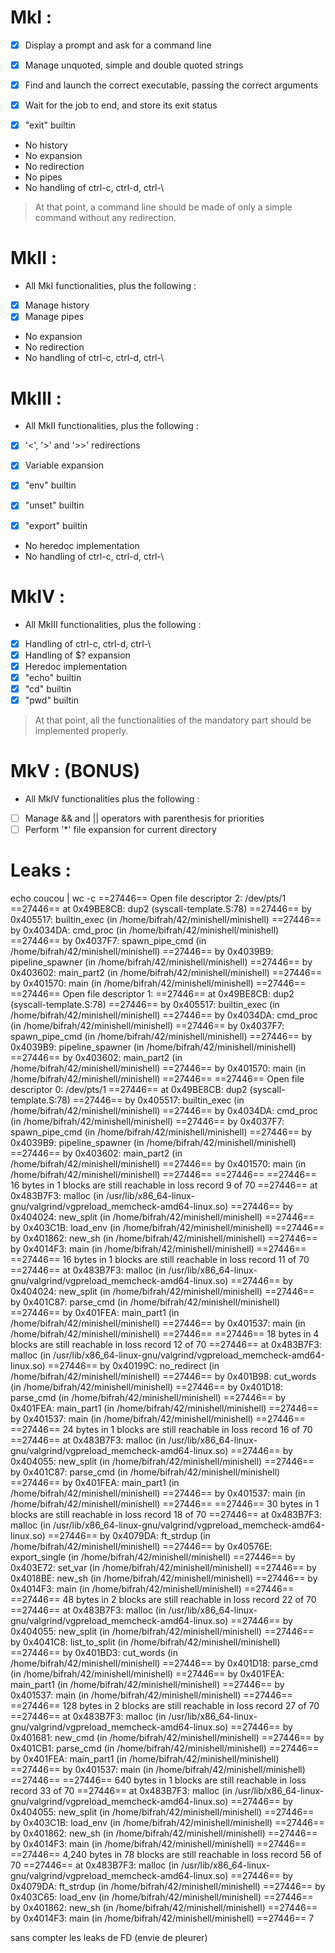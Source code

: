 # MkI :

- [x] Display a prompt and ask for a command line
- [x] Manage unquoted, simple and double quoted strings
- [x] Find and launch the correct executable, passing the correct arguments
- [x] Wait for the job to end, and store its exit status

- [x] "exit" builtin

* No history
* No expansion
* No redirection
* No pipes
* No handling of ctrl-c, ctrl-d, ctrl-\

> At that point, a command line should be made of only a simple command without any redirection.

# MkII :

* All MkI functionalities, plus the following :

- [x] Manage history
- [x] Manage pipes

* No expansion
* No redirection
* No handling of ctrl-c, ctrl-d, ctrl-\

# MkIII :

* All MkII functionalities, plus the following :

- [x] '<', '>' and '>>' redirections
- [x] Variable expansion

- [x] "env" builtin
- [x] "unset" builtin
- [x] "export" builtin

* No heredoc implementation
* No handling of ctrl-c, ctrl-d, ctrl-\

# MkIV :

* All MkIII functionalities, plus the following :

- [x] Handling of ctrl-c, ctrl-d, ctrl-\
- [x] Handling of $? expansion
- [x] Heredoc implementation
- [x] "echo" builtin
- [x] "cd" builtin
- [x] "pwd" builtin

> At that point, all the functionalities of the mandatory part should be implemented properly.

# MkV :	(BONUS)

* All MkIV functionalities plus the following :

- [ ] Manage && and || operators with parenthesis for priorities
- [ ] Perform '\*' file expansion for current directory

# Leaks :
echo coucou | wc -c
==27446== Open file descriptor 2: /dev/pts/1
==27446==    at 0x49BE8CB: dup2 (syscall-template.S:78)
==27446==    by 0x405517: builtin_exec (in /home/bifrah/42/minishell/minishell)
==27446==    by 0x4034DA: cmd_proc (in /home/bifrah/42/minishell/minishell)
==27446==    by 0x4037F7: spawn_pipe_cmd (in /home/bifrah/42/minishell/minishell)
==27446==    by 0x4039B9: pipeline_spawner (in /home/bifrah/42/minishell/minishell)
==27446==    by 0x403602: main_part2 (in /home/bifrah/42/minishell/minishell)
==27446==    by 0x401570: main (in /home/bifrah/42/minishell/minishell)
==27446== 
==27446== Open file descriptor 1:
==27446==    at 0x49BE8CB: dup2 (syscall-template.S:78)
==27446==    by 0x405517: builtin_exec (in /home/bifrah/42/minishell/minishell)
==27446==    by 0x4034DA: cmd_proc (in /home/bifrah/42/minishell/minishell)
==27446==    by 0x4037F7: spawn_pipe_cmd (in /home/bifrah/42/minishell/minishell)
==27446==    by 0x4039B9: pipeline_spawner (in /home/bifrah/42/minishell/minishell)
==27446==    by 0x403602: main_part2 (in /home/bifrah/42/minishell/minishell)
==27446==    by 0x401570: main (in /home/bifrah/42/minishell/minishell)
==27446== 
==27446== Open file descriptor 0: /dev/pts/1
==27446==    at 0x49BE8CB: dup2 (syscall-template.S:78)
==27446==    by 0x405517: builtin_exec (in /home/bifrah/42/minishell/minishell)
==27446==    by 0x4034DA: cmd_proc (in /home/bifrah/42/minishell/minishell)
==27446==    by 0x4037F7: spawn_pipe_cmd (in /home/bifrah/42/minishell/minishell)
==27446==    by 0x4039B9: pipeline_spawner (in /home/bifrah/42/minishell/minishell)
==27446==    by 0x403602: main_part2 (in /home/bifrah/42/minishell/minishell)
==27446==    by 0x401570: main (in /home/bifrah/42/minishell/minishell)
==27446== 
==27446== 
==27446== 16 bytes in 1 blocks are still reachable in loss record 9 of 70
==27446==    at 0x483B7F3: malloc (in /usr/lib/x86_64-linux-gnu/valgrind/vgpreload_memcheck-amd64-linux.so)
==27446==    by 0x404024: new_split (in /home/bifrah/42/minishell/minishell)
==27446==    by 0x403C1B: load_env (in /home/bifrah/42/minishell/minishell)
==27446==    by 0x401862: new_sh (in /home/bifrah/42/minishell/minishell)
==27446==    by 0x4014F3: main (in /home/bifrah/42/minishell/minishell)
==27446== 
==27446== 16 bytes in 1 blocks are still reachable in loss record 11 of 70
==27446==    at 0x483B7F3: malloc (in /usr/lib/x86_64-linux-gnu/valgrind/vgpreload_memcheck-amd64-linux.so)
==27446==    by 0x404024: new_split (in /home/bifrah/42/minishell/minishell)
==27446==    by 0x401C87: parse_cmd (in /home/bifrah/42/minishell/minishell)
==27446==    by 0x401FEA: main_part1 (in /home/bifrah/42/minishell/minishell)
==27446==    by 0x401537: main (in /home/bifrah/42/minishell/minishell)
==27446== 
==27446== 18 bytes in 4 blocks are still reachable in loss record 12 of 70
==27446==    at 0x483B7F3: malloc (in /usr/lib/x86_64-linux-gnu/valgrind/vgpreload_memcheck-amd64-linux.so)
==27446==    by 0x40199C: no_redirect (in /home/bifrah/42/minishell/minishell)
==27446==    by 0x401B98: cut_words (in /home/bifrah/42/minishell/minishell)
==27446==    by 0x401D18: parse_cmd (in /home/bifrah/42/minishell/minishell)
==27446==    by 0x401FEA: main_part1 (in /home/bifrah/42/minishell/minishell)
==27446==    by 0x401537: main (in /home/bifrah/42/minishell/minishell)
==27446== 
==27446== 24 bytes in 1 blocks are still reachable in loss record 16 of 70
==27446==    at 0x483B7F3: malloc (in /usr/lib/x86_64-linux-gnu/valgrind/vgpreload_memcheck-amd64-linux.so)
==27446==    by 0x404055: new_split (in /home/bifrah/42/minishell/minishell)
==27446==    by 0x401C87: parse_cmd (in /home/bifrah/42/minishell/minishell)
==27446==    by 0x401FEA: main_part1 (in /home/bifrah/42/minishell/minishell)
==27446==    by 0x401537: main (in /home/bifrah/42/minishell/minishell)
==27446== 
==27446== 30 bytes in 1 blocks are still reachable in loss record 18 of 70
==27446==    at 0x483B7F3: malloc (in /usr/lib/x86_64-linux-gnu/valgrind/vgpreload_memcheck-amd64-linux.so)
==27446==    by 0x4079DA: ft_strdup (in /home/bifrah/42/minishell/minishell)
==27446==    by 0x40576E: export_single (in /home/bifrah/42/minishell/minishell)
==27446==    by 0x403E72: set_var (in /home/bifrah/42/minishell/minishell)
==27446==    by 0x4018BE: new_sh (in /home/bifrah/42/minishell/minishell)
==27446==    by 0x4014F3: main (in /home/bifrah/42/minishell/minishell)
==27446== 
==27446== 48 bytes in 2 blocks are still reachable in loss record 22 of 70
==27446==    at 0x483B7F3: malloc (in /usr/lib/x86_64-linux-gnu/valgrind/vgpreload_memcheck-amd64-linux.so)
==27446==    by 0x404055: new_split (in /home/bifrah/42/minishell/minishell)
==27446==    by 0x4041C8: list_to_split (in /home/bifrah/42/minishell/minishell)
==27446==    by 0x401BD3: cut_words (in /home/bifrah/42/minishell/minishell)
==27446==    by 0x401D18: parse_cmd (in /home/bifrah/42/minishell/minishell)
==27446==    by 0x401FEA: main_part1 (in /home/bifrah/42/minishell/minishell)
==27446==    by 0x401537: main (in /home/bifrah/42/minishell/minishell)
==27446== 
==27446== 128 bytes in 2 blocks are still reachable in loss record 27 of 70
==27446==    at 0x483B7F3: malloc (in /usr/lib/x86_64-linux-gnu/valgrind/vgpreload_memcheck-amd64-linux.so)
==27446==    by 0x401681: new_cmd (in /home/bifrah/42/minishell/minishell)
==27446==    by 0x401CB1: parse_cmd (in /home/bifrah/42/minishell/minishell)
==27446==    by 0x401FEA: main_part1 (in /home/bifrah/42/minishell/minishell)
==27446==    by 0x401537: main (in /home/bifrah/42/minishell/minishell)
==27446== 
==27446== 640 bytes in 1 blocks are still reachable in loss record 33 of 70
==27446==    at 0x483B7F3: malloc (in /usr/lib/x86_64-linux-gnu/valgrind/vgpreload_memcheck-amd64-linux.so)
==27446==    by 0x404055: new_split (in /home/bifrah/42/minishell/minishell)
==27446==    by 0x403C1B: load_env (in /home/bifrah/42/minishell/minishell)
==27446==    by 0x401862: new_sh (in /home/bifrah/42/minishell/minishell)
==27446==    by 0x4014F3: main (in /home/bifrah/42/minishell/minishell)
==27446== 
==27446== 4,240 bytes in 78 blocks are still reachable in loss record 56 of 70
==27446==    at 0x483B7F3: malloc (in /usr/lib/x86_64-linux-gnu/valgrind/vgpreload_memcheck-amd64-linux.so)
==27446==    by 0x4079DA: ft_strdup (in /home/bifrah/42/minishell/minishell)
==27446==    by 0x403C65: load_env (in /home/bifrah/42/minishell/minishell)
==27446==    by 0x401862: new_sh (in /home/bifrah/42/minishell/minishell)
==27446==    by 0x4014F3: main (in /home/bifrah/42/minishell/minishell)
==27446== 
7

sans compter les leaks de FD (envie de pleurer)